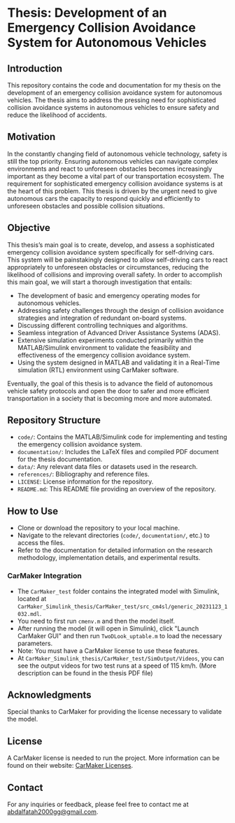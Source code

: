 # Thesis: Development of an Emergency Collision Avoidance System for Autonomous Vehicles

## Introduction
This repository contains the code and documentation for my thesis on the development of an emergency collision avoidance system for autonomous vehicles. The thesis aims to address the pressing need for sophisticated collision avoidance systems in autonomous vehicles to ensure safety and reduce the likelihood of accidents.

## Motivation
In the constantly changing field of autonomous vehicle technology, safety is still the top priority. Ensuring autonomous vehicles can navigate complex environments and react to unforeseen obstacles becomes increasingly important as they become a vital part of our transportation ecosystem. The requirement for sophisticated emergency collision avoidance systems is at the heart of this problem. This thesis is driven by the urgent need to give autonomous cars the capacity to respond quickly and efficiently to unforeseen obstacles and possible collision situations.

## Objective
This thesis’s main goal is to create, develop, and assess a sophisticated emergency collision avoidance system specifically for self-driving cars. This system will be painstakingly designed to allow self-driving cars to react appropriately to unforeseen obstacles or circumstances, reducing the likelihood of collisions and improving overall safety. In order to accomplish this main goal, we will start a thorough investigation that entails:
- The development of basic and emergency operating modes for autonomous vehicles.
- Addressing safety challenges through the design of collision avoidance strategies and integration of redundant on-board systems.
- Discussing different controlling techniques and algorithms.
- Seamless integration of Advanced Driver Assistance Systems (ADAS).
- Extensive simulation experiments conducted primarily within the MATLAB/Simulink environment to validate the feasibility and effectiveness of the emergency collision avoidance system.
- Using the system designed in MATLAB and validating it in a Real-Time simulation (RTL) environment using CarMaker software.

Eventually, the goal of this thesis is to advance the field of autonomous vehicle safety protocols and open the door to safer and more efficient transportation in a society that is becoming more and more automated.

## Repository Structure
- `code/`: Contains the MATLAB/Simulink code for implementing and testing the emergency collision avoidance system.
- `documentation/`: Includes the LaTeX files and compiled PDF document for the thesis documentation.
- `data/`: Any relevant data files or datasets used in the research.
- `references/`: Bibliography and reference files.
- `LICENSE`: License information for the repository.
- `README.md`: This README file providing an overview of the repository.

## How to Use
- Clone or download the repository to your local machine.
- Navigate to the relevant directories (`code/`, `documentation/`, etc.) to access the files.
- Refer to the documentation for detailed information on the research methodology, implementation details, and experimental results.

### CarMaker Integration
- The `CarMaker_test` folder contains the integrated model with Simulink, located at `CarMaker_Simulink_thesis/CarMaker_test/src_cm4sl/generic_20231123_1032.mdl`.
- You need to first run `cmenv.m` and then the model itself.
- After running the model (it will open in Simulink), click "Launch CarMaker GUI" and then run `TwoDLook_uptable.m` to load the necessary parameters.
- Note: You must have a CarMaker license to use these features.
- At `CarMaker_Simulink_thesis/CarMaker_test/SimOutput/Videos`, you can see the output videos for two test runs at a speed of 115 km/h. (More description can be found in the thesis PDF file)

## Acknowledgments
Special thanks to CarMaker for providing the license necessary to validate the model.

## License
A CarMaker license is needed to run the project. More information can be found on their website: [CarMaker Licenses](https://www.ipg-automotive.com/en/support/licenses/).

## Contact
For any inquiries or feedback, please feel free to contact me at [abdalfatah2000gg@gmail.com](mailto:abdalfatah2000gg@gmail.com).


